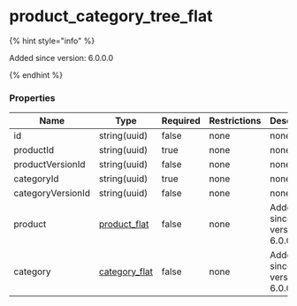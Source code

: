 
# product_category_tree_flat

{% hint style="info" %}

Added since version: 6.0.0.0

{% endhint %}

### Properties

|Name|Type|Required|Restrictions|Description|
|---|---|---|---|---|
|id|string(uuid)|false|none|none|
|productId|string(uuid)|true|none|none|
|productVersionId|string(uuid)|false|none|none|
|categoryId|string(uuid)|true|none|none|
|categoryVersionId|string(uuid)|false|none|none|
|product|[product_flat](/schema/product_flat)|false|none|Added since version: 6.0.0.0|
|category|[category_flat](/schema/category_flat)|false|none|Added since version: 6.0.0.0|
